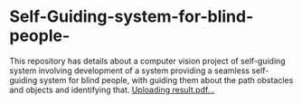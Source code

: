 # Self-Guiding-system-for-blind-people-
This repository has details about a computer vision project of self-guiding system involving development of a system providing a seamless self-guiding system for blind people, with guiding them about the path obstacles and objects and identifying that. 
[Uploading result.pdf…]()
